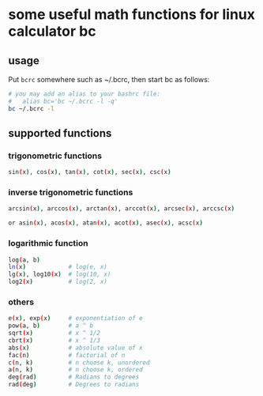 # some useful math functions for linux calculator bc

## usage

Put `bcrc` somewhere such as ~/.bcrc, then start bc as follows:
```sh
# you may add an alias to your bashrc file:
#   alias bc='bc ~/.bcrc -l -q'
bc ~/.bcrc -l
```

## supported functions

### trigonometric functions
```sh
sin(x), cos(x), tan(x), cot(x), sec(x), csc(x)
```

### inverse trigonometric functions
```sh
arcsin(x), arccos(x), arctan(x), arccot(x), arcsec(x), arccsc(x)

or asin(x), acos(x), atan(x), acot(x), asec(x), acsc(x)
```

### logarithmic function
```sh
log(a, b)
ln(x)            # log(e, x)
lg(x), log10(x)  # log(10, x)
log2(x)          # log(2, x)
```

### others
```sh
e(x), exp(x)     # exponentiation of e
pow(a, b)        # a ^ b
sqrt(x)          # x ^ 1/2
cbrt(x)          # x ^ 1/3
abs(x)           # absolute value of x
fac(n)           # factorial of n
c(n, k)          # n choose k, unordered
a(n, k)          # n choose k, ordered
deg(rad)         # Radians to degrees
rad(deg)         # Degrees to radians
```
